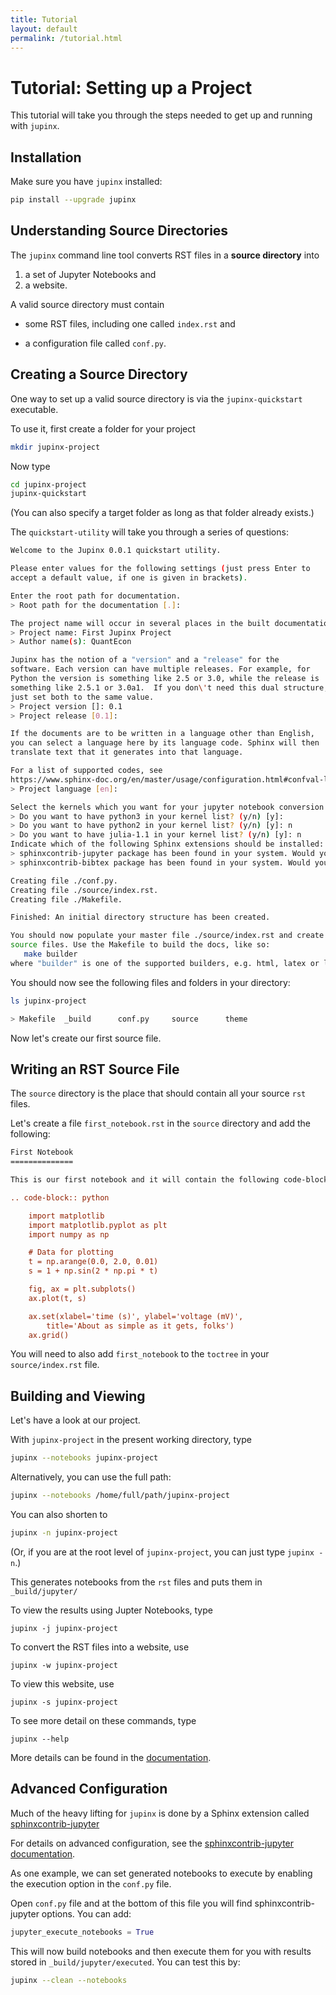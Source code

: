 ```yaml
---
title: Tutorial
layout: default
permalink: /tutorial.html
---
```







# Tutorial: Setting up a Project

This tutorial will take you through the steps needed to get up and running
with `jupinx`. 

## Installation

Make sure you have `jupinx` installed: 

```bash
pip install --upgrade jupinx
```


## Understanding Source Directories

The `jupinx` command line tool converts RST files in a **source directory**
into 

1. a set of Jupyter Notebooks and
2. a website.

A valid source directory must contain

* some RST files, including one called `index.rst` and

* a configuration file called `conf.py`.


## Creating a Source Directory

One way to set up a valid source directory is via the `jupinx-quickstart` executable.

To use it, first create a folder for your project

```bash
mkdir jupinx-project
```

Now type

```bash
cd jupinx-project
jupinx-quickstart
```

(You can also specify a target folder as long as that folder already exists.) 

The `quickstart-utility` will take you through a series of questions:

```bash
Welcome to the Jupinx 0.0.1 quickstart utility.

Please enter values for the following settings (just press Enter to
accept a default value, if one is given in brackets).

Enter the root path for documentation.
> Root path for the documentation [.]: 

The project name will occur in several places in the built documentation.
> Project name: First Jupinx Project
> Author name(s): QuantEcon

Jupinx has the notion of a "version" and a "release" for the
software. Each version can have multiple releases. For example, for
Python the version is something like 2.5 or 3.0, while the release is
something like 2.5.1 or 3.0a1.  If you don\'t need this dual structure,
just set both to the same value.
> Project version []: 0.1
> Project release [0.1]: 

If the documents are to be written in a language other than English,
you can select a language here by its language code. Sphinx will then
translate text that it generates into that language.

For a list of supported codes, see
https://www.sphinx-doc.org/en/master/usage/configuration.html#confval-language.
> Project language [en]: 

Select the kernels which you want for your jupyter notebook conversion
> Do you want to have python3 in your kernel list? (y/n) [y]: 
> Do you want to have python2 in your kernel list? (y/n) [y]: n
> Do you want to have julia-1.1 in your kernel list? (y/n) [y]: n
Indicate which of the following Sphinx extensions should be installed:
> sphinxcontrib-jupyter package has been found in your system. Would you like to upgrade it? (y/n) [y]: n
> sphinxcontrib-bibtex package has been found in your system. Would you like to upgrade it? (y/n) [y]: n

Creating file ./conf.py.
Creating file ./source/index.rst.
Creating file ./Makefile.

Finished: An initial directory structure has been created.

You should now populate your master file ./source/index.rst and create other documentation
source files. Use the Makefile to build the docs, like so:
   make builder
where "builder" is one of the supported builders, e.g. html, latex or linkcheck.
```

You should now see the following files and folders in your directory:

```bash
ls jupinx-project

> Makefile	_build		conf.py		source		theme
```


Now let's create our first source file.


## Writing an RST Source File

The `source` directory is the place that should contain all your source `rst` files. 

Let's create a file `first_notebook.rst` in the `source` directory and add the following:

```rst
First Notebook
==============

This is our first notebook and it will contain the following code-block.

.. code-block:: python

    import matplotlib
    import matplotlib.pyplot as plt
    import numpy as np

    # Data for plotting
    t = np.arange(0.0, 2.0, 0.01)
    s = 1 + np.sin(2 * np.pi * t)

    fig, ax = plt.subplots()
    ax.plot(t, s)

    ax.set(xlabel='time (s)', ylabel='voltage (mV)',
        title='About as simple as it gets, folks')
    ax.grid()

```

You will need to also add `first_notebook` to the `toctree` in your `source/index.rst` file.


## Building and Viewing

Let's have a look at our project.

With `jupinx-project` in the present working directory, type

```bash
jupinx --notebooks jupinx-project
```

Alternatively, you can use the full path:

```bash
jupinx --notebooks /home/full/path/jupinx-project
```

You can also shorten to 

```bash
jupinx -n jupinx-project
```

(Or, if you are at the root level of `jupinx-project`, you can just type `jupinx -n`.) 

This generates notebooks from the `rst` files and puts them in `_build/jupyter/`

To view the results using Jupter Notebooks, type

```
jupinx -j jupinx-project
```

To convert the RST files into a website, use

```
jupinx -w jupinx-project
```

To view this website,  use

```
jupinx -s jupinx-project
```

To see more detail on these commands, type

```
jupinx --help
```

More details can be found in the [documentation](https://jupinx.readthedocs.io/).





## Advanced Configuration 

Much of the heavy lifting for `jupinx` is done by a Sphinx extension called
[sphinxcontrib-jupyter](https://github.com/QuantEcon/sphinxcontrib-jupyter/)

For details on advanced configuration, see the [sphinxcontrib-jupyter documentation](https://sphinxcontrib-jupyter.readthedocs.io/en/latest/config-project.html).

As one example, we can set generated notebooks to execute by enabling the execution option in the `conf.py` file. 

Open `conf.py` file and at the bottom of this file you will find sphinxcontrib-jupyter options. You can add:

```python
jupyter_execute_notebooks = True
```

This will now build notebooks and then execute them for you with results stored in `_build/jupyter/executed`. You can test this by:

```bash
jupinx --clean --notebooks
```


